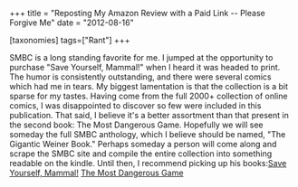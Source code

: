 +++
title = "Reposting My Amazon Review with a Paid Link -- Please Forgive Me"
date = "2012-08-16"

[taxonomies]
tags=["Rant"]
+++

SMBC is a long standing favorite for me. I jumped at the opportunity to purchase "Save Yourself, Mammal!" when I heard it was headed to print. The humor is consistently outstanding, and there were several comics which had me in tears. My biggest lamentation is that the collection is a bit sparse for my tastes. Having come from the full 2000+ collection of online comics, I was disappointed to discover so few were included in this publication. That said, I believe it's a better assortment than that present in the second book: The Most Dangerous Game. Hopefully we will see someday the full SMBC anthology, which I believe should be named, "The Gigantic Weiner Book." Perhaps someday a person will come along and scrape the SMBC site and compile the entire collection into something readable on the kindle. Until then, I recommend picking up his books:[Save Yourself, Mammal!](http://www.amazon.com/gp/product/098285370X/ref=as_li_qf_sp_asin_il_tl?ie=UTF8&camp=1789&creative=9325&creativeASIN=098285370X&linkCode=as2&tag=josbl0bf-20) [The Most Dangerous Game](http://www.amazon.com/gp/product/0982853718/ref=as_li_qf_sp_asin_il_tl?ie=UTF8&camp=1789&creative=9325&creativeASIN=0982853718&linkCode=as2&tag=josbl0bf-20)
